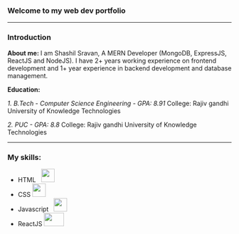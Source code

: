 ### Welcome to my web dev portfolio
<hr />

### Introduction

<b>About me: </b> I am Shashil Sravan, A MERN Developer (MongoDB, ExpressJS, ReactJS and NodeJS). I have 2+ years working experience on frontend development and 1+ year experience in backend development and database management.

<b> Education: </b>


<i> 1. B.Tech - Computer Science Engineering - GPA: 8.91 </i>
College: Rajiv gandhi University of Knowledge Technologies

<i> 2. PUC - GPA: 8.8 </i> 
College: Rajiv gandhi University of Knowledge Technologies

<hr />

### My skills: 
<ul>
    <li> 
        HTML &nbsp;
        <img src="https://hackr.io/tutorials/learn-html-5/logo/logo-html-5?ver=1587977020" height="30px" width="30px" /> 
    </li>
    <li>
        CSS
        <img src="https://www.logolynx.com/images/logolynx/ee/ee6197d1b17644329226e0587dce4a9c.png" height="30px" width="30px" />
    </li>
    <li>
        Javascript &nbsp;
        <img src="https://upload.wikimedia.org/wikipedia/commons/6/6a/JavaScript-logo.png" height="30px" width="30px" />
    </li>
    <li>
        ReactJS 
        <img src="https://cdn.freebiesupply.com/logos/thumbs/2x/react-1-logo.png" height="30px" width="45px">
    </li>
</ul>
